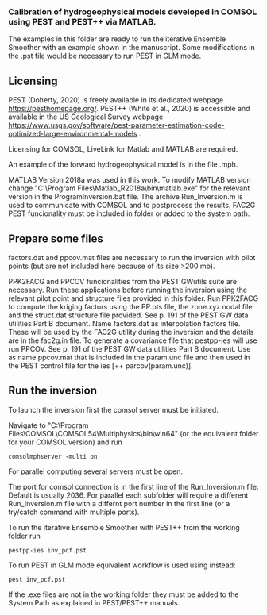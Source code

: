 ### Calibration of hydrogeophysical models developed in COMSOL using PEST and PEST++ via MATLAB.
The examples in this folder are ready to run the iterative Ensemble Smoother with an example shown in the manuscript.
Some modifications in the .pst file would be necessary to run PEST in GLM mode.

## Licensing
PEST (Doherty, 2020) is freely available in its dedicated webpage https://pesthomepage.org/.
PEST++ (White et al., 2020) is accessible and available in the US Geological Survey webpage https://www.usgs.gov/software/pest-parameter-estimation-code-optimized-large-environmental-models .

Licensing for COMSOL, LiveLink for Matlab and MATLAB are required. 

An example of the forward hydrogeophysical model is in the file .mph.

MATLAB Version 2018a was used in this work. To modify MATLAB version change "C:\Program Files\Matlab_R2018a\bin\matlab.exe" for the relevant version in the ProgramInversion.bat file. The archive Run_Inversion.m is used to communicate with COMSOL and to postprocess the results. FAC2G PEST funcionality must be included in folder or added to the system path.

## Prepare some files

factors.dat and ppcov.mat files are necessary to run the inversion with pilot points (but are not included here because of its size >200 mb).

PPK2FACG and PPCOV funcionalities from the PEST GWutils suite are necessary. Run these applications before running the inversion using the relevant pilot point and structure files provided in this folder.
Run PPK2FACG to compute the kriging factors using the PP.pts file, the zone.xyz nodal file and the struct.dat structure file provided. See p. 191 of the PEST GW data utilities Part B document. Name factors.dat as interpolation factors file. These will be used by the FAC2G utility during the inversion and the details are in the fac2g.in file.
To generate a covariance file that pestpp-ies will use run PPCOV. See p. 191 of the PEST GW data utilities Part B document. Use as name ppcov.mat that is included in the param.unc file and then used in the PEST control file for the ies [++ parcov(param.unc)].


## Run the inversion
To launch the inversion first the comsol server must be initiated. 

Navigate to "C:\Program Files\COMSOL\COMSOL54\Multiphysics\bin\win64" (or the equivalent folder for your COMSOL version) and run
```
comsolmphserver -multi on
```
For parallel computing several servers must be open. 

The port for comsol connection is in the first line of the Run_Inversion.m file. Default is usually 2036. 
For parallel each subfolder will require a different Run_Inversion.m file with a differnt port number in the first line (or a try/catch command with multiple ports).

To run the iterative Ensemble Smoother with PEST++ from the working folder run
```
pestpp-ies inv_pcf.pst
```
To run PEST in GLM mode equivalent workflow is used using instead:
```
pest inv_pcf.pst
```
If the .exe files are not in the working folder they must be added to the System Path as explained in PEST/PEST++ manuals.
